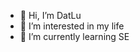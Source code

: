 - 👋 Hi, I’m DatLu
- 👀 I’m interested in my life
- 🌱 I’m currently learning SE
<!---
se140718/se140718 is a ✨ special ✨ repository because its `README.md` (this file) appears on your GitHub profile.
You can click the Preview link to take a look at your changes.
--->
